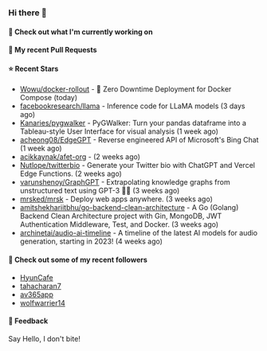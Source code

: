 ### Hi there 👋

#### 👷 Check out what I'm currently working on

#### 🔨 My recent Pull Requests


#### ⭐ Recent Stars

- [Wowu/docker-rollout](https://github.com/Wowu/docker-rollout) - 🚀 Zero Downtime Deployment for Docker Compose (today)
- [facebookresearch/llama](https://github.com/facebookresearch/llama) - Inference code for LLaMA models (3 days ago)
- [Kanaries/pygwalker](https://github.com/Kanaries/pygwalker) - PyGWalker: Turn your pandas dataframe into a Tableau-style User Interface for visual analysis (1 week ago)
- [acheong08/EdgeGPT](https://github.com/acheong08/EdgeGPT) - Reverse engineered API of Microsoft&#39;s Bing Chat (1 week ago)
- [acikkaynak/afet-org](https://github.com/acikkaynak/afet-org) -  (2 weeks ago)
- [Nutlope/twitterbio](https://github.com/Nutlope/twitterbio) - Generate your Twitter bio with ChatGPT and Vercel Edge Functions. (2 weeks ago)
- [varunshenoy/GraphGPT](https://github.com/varunshenoy/GraphGPT) - Extrapolating knowledge graphs from unstructured text using GPT-3 🕵️‍♂️ (3 weeks ago)
- [mrsked/mrsk](https://github.com/mrsked/mrsk) - Deploy web apps anywhere. (3 weeks ago)
- [amitshekhariitbhu/go-backend-clean-architecture](https://github.com/amitshekhariitbhu/go-backend-clean-architecture) - A Go (Golang) Backend Clean Architecture project with Gin, MongoDB, JWT Authentication Middleware, Test, and Docker. (3 weeks ago)
- [archinetai/audio-ai-timeline](https://github.com/archinetai/audio-ai-timeline) - A timeline of the latest AI models for audio generation, starting in 2023! (4 weeks ago)

#### 👯 Check out some of my recent followers

- [HyunCafe](https://github.com/HyunCafe)
- [tahacharan7](https://github.com/tahacharan7)
- [av365app](https://github.com/av365app)
- [wolfwarrier14](https://github.com/wolfwarrier14)

#### 💬 Feedback

Say Hello, I don't bite!